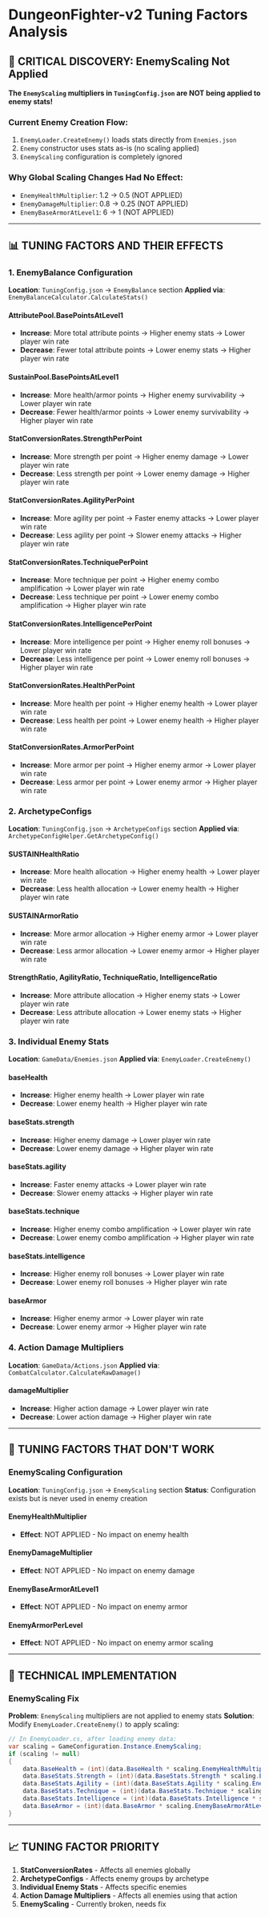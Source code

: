 # DungeonFighter-v2 Tuning Factors Analysis

## 🎯 **CRITICAL DISCOVERY: EnemyScaling Not Applied**

**The `EnemyScaling` multipliers in `TuningConfig.json` are NOT being applied to enemy stats!**

### **Current Enemy Creation Flow:**
1. `EnemyLoader.CreateEnemy()` loads stats directly from `Enemies.json`
2. `Enemy` constructor uses stats as-is (no scaling applied)
3. `EnemyScaling` configuration is completely ignored

### **Why Global Scaling Changes Had No Effect:**
- `EnemyHealthMultiplier`: 1.2 → 0.5 (NOT APPLIED)
- `EnemyDamageMultiplier`: 0.8 → 0.25 (NOT APPLIED)  
- `EnemyBaseArmorAtLevel1`: 6 → 1 (NOT APPLIED)

---

## 📊 **TUNING FACTORS AND THEIR EFFECTS**

### **1. EnemyBalance Configuration**
**Location**: `TuningConfig.json` → `EnemyBalance` section
**Applied via**: `EnemyBalanceCalculator.CalculateStats()`

#### **AttributePool.BasePointsAtLevel1**
- **Increase**: More total attribute points → Higher enemy stats → Lower player win rate
- **Decrease**: Fewer total attribute points → Lower enemy stats → Higher player win rate

#### **SustainPool.BasePointsAtLevel1**
- **Increase**: More health/armor points → Higher enemy survivability → Lower player win rate
- **Decrease**: Fewer health/armor points → Lower enemy survivability → Higher player win rate

#### **StatConversionRates.StrengthPerPoint**
- **Increase**: More strength per point → Higher enemy damage → Lower player win rate
- **Decrease**: Less strength per point → Lower enemy damage → Higher player win rate

#### **StatConversionRates.AgilityPerPoint**
- **Increase**: More agility per point → Faster enemy attacks → Lower player win rate
- **Decrease**: Less agility per point → Slower enemy attacks → Higher player win rate

#### **StatConversionRates.TechniquePerPoint**
- **Increase**: More technique per point → Higher enemy combo amplification → Lower player win rate
- **Decrease**: Less technique per point → Lower enemy combo amplification → Higher player win rate

#### **StatConversionRates.IntelligencePerPoint**
- **Increase**: More intelligence per point → Higher enemy roll bonuses → Lower player win rate
- **Decrease**: Less intelligence per point → Lower enemy roll bonuses → Higher player win rate

#### **StatConversionRates.HealthPerPoint**
- **Increase**: More health per point → Higher enemy health → Lower player win rate
- **Decrease**: Less health per point → Lower enemy health → Higher player win rate

#### **StatConversionRates.ArmorPerPoint**
- **Increase**: More armor per point → Higher enemy armor → Lower player win rate
- **Decrease**: Less armor per point → Lower enemy armor → Higher player win rate

### **2. ArchetypeConfigs**
**Location**: `TuningConfig.json` → `ArchetypeConfigs` section
**Applied via**: `ArchetypeConfigHelper.GetArchetypeConfig()`

#### **SUSTAINHealthRatio**
- **Increase**: More health allocation → Higher enemy health → Lower player win rate
- **Decrease**: Less health allocation → Lower enemy health → Higher player win rate

#### **SUSTAINArmorRatio**
- **Increase**: More armor allocation → Higher enemy armor → Lower player win rate
- **Decrease**: Less armor allocation → Lower enemy armor → Higher player win rate

#### **StrengthRatio, AgilityRatio, TechniqueRatio, IntelligenceRatio**
- **Increase**: More attribute allocation → Higher enemy stats → Lower player win rate
- **Decrease**: Less attribute allocation → Lower enemy stats → Higher player win rate

### **3. Individual Enemy Stats**
**Location**: `GameData/Enemies.json`
**Applied via**: `EnemyLoader.CreateEnemy()`

#### **baseHealth**
- **Increase**: Higher enemy health → Lower player win rate
- **Decrease**: Lower enemy health → Higher player win rate

#### **baseStats.strength**
- **Increase**: Higher enemy damage → Lower player win rate
- **Decrease**: Lower enemy damage → Higher player win rate

#### **baseStats.agility**
- **Increase**: Faster enemy attacks → Lower player win rate
- **Decrease**: Slower enemy attacks → Higher player win rate

#### **baseStats.technique**
- **Increase**: Higher enemy combo amplification → Lower player win rate
- **Decrease**: Lower enemy combo amplification → Higher player win rate

#### **baseStats.intelligence**
- **Increase**: Higher enemy roll bonuses → Lower player win rate
- **Decrease**: Lower enemy roll bonuses → Higher player win rate

#### **baseArmor**
- **Increase**: Higher enemy armor → Lower player win rate
- **Decrease**: Lower enemy armor → Higher player win rate

### **4. Action Damage Multipliers**
**Location**: `GameData/Actions.json`
**Applied via**: `CombatCalculator.CalculateRawDamage()`

#### **damageMultiplier**
- **Increase**: Higher action damage → Lower player win rate
- **Decrease**: Lower action damage → Higher player win rate

---

## 🚫 **TUNING FACTORS THAT DON'T WORK**

### **EnemyScaling Configuration**
**Location**: `TuningConfig.json` → `EnemyScaling` section
**Status**: Configuration exists but is never used in enemy creation

#### **EnemyHealthMultiplier**
- **Effect**: NOT APPLIED - No impact on enemy health

#### **EnemyDamageMultiplier**
- **Effect**: NOT APPLIED - No impact on enemy damage

#### **EnemyBaseArmorAtLevel1**
- **Effect**: NOT APPLIED - No impact on enemy armor

#### **EnemyArmorPerLevel**
- **Effect**: NOT APPLIED - No impact on enemy armor scaling

---

## 🔧 **TECHNICAL IMPLEMENTATION**

### **EnemyScaling Fix**
**Problem**: `EnemyScaling` multipliers are not applied to enemy stats
**Solution**: Modify `EnemyLoader.CreateEnemy()` to apply scaling:

```csharp
// In EnemyLoader.cs, after loading enemy data:
var scaling = GameConfiguration.Instance.EnemyScaling;
if (scaling != null)
{
    data.BaseHealth = (int)(data.BaseHealth * scaling.EnemyHealthMultiplier);
    data.BaseStats.Strength = (int)(data.BaseStats.Strength * scaling.EnemyDamageMultiplier);
    data.BaseStats.Agility = (int)(data.BaseStats.Agility * scaling.EnemyDamageMultiplier);
    data.BaseStats.Technique = (int)(data.BaseStats.Technique * scaling.EnemyDamageMultiplier);
    data.BaseStats.Intelligence = (int)(data.BaseStats.Intelligence * scaling.EnemyDamageMultiplier);
    data.BaseArmor = (int)(data.BaseArmor * scaling.EnemyBaseArmorAtLevel1);
}
```

---

## 📈 **TUNING FACTOR PRIORITY**

1. **StatConversionRates** - Affects all enemies globally
2. **ArchetypeConfigs** - Affects enemy groups by archetype
3. **Individual Enemy Stats** - Affects specific enemies
4. **Action Damage Multipliers** - Affects all enemies using that action
5. **EnemyScaling** - Currently broken, needs fix
